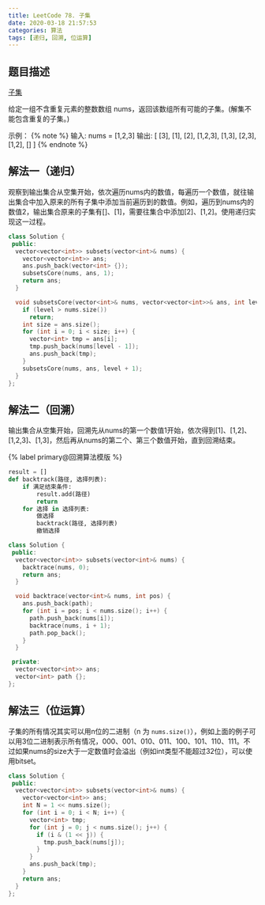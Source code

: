 ```yaml
---
title: LeetCode 78. 子集
date: 2020-03-18 21:57:53
categories: 算法
tags: [递归, 回溯, 位运算]
---
```

## 题目描述

[子集](https://leetcode-cn.com/problems/subsets/)

给定一组不含重复元素的整数数组 nums，返回该数组所有可能的子集。(解集不能包含重复的子集。)

示例：
{% note %}
输入: nums = [1,2,3]
输出:
[
  [3],
  [1],
  [2],
  [1,2,3],
  [1,3],
  [2,3],
  [1,2],
  []
]
{% endnote %}

<!-- more -->
## 解法一（递归）

观察到输出集合从空集开始，依次遍历nums内的数值，每遍历一个数值，就往输出集合中加入原来的所有子集中添加当前遍历到的数值。例如，遍历到nums内的数值2，输出集合原来的子集有[]、[1]，需要往集合中添加[2]、[1,2]。使用递归实现这一过程。

``` C++
class Solution {
 public:
  vector<vector<int>> subsets(vector<int>& nums) {
    vector<vector<int>> ans;
    ans.push_back(vector<int> {});
    subsetsCore(nums, ans, 1);
    return ans;
  }

  void subsetsCore(vector<int>& nums, vector<vector<int>>& ans, int level) {
    if (level > nums.size())
      return;
    int size = ans.size();
    for (int i = 0; i < size; i++) {
      vector<int> tmp = ans[i];
      tmp.push_back(nums[level - 1]);
      ans.push_back(tmp);
    }
    subsetsCore(nums, ans, level + 1);
  }
};
```

## 解法二（回溯）

输出集合从空集开始，回溯先从nums的第一个数值1开始，依次得到[1]、[1,2]、[1,2,3]、[1,3]，然后再从nums的第二个、第三个数值开始，直到回溯结束。

{% label primary@回溯算法模版 %}

``` Python
result = []
def backtrack(路径, 选择列表):
    if 满足结束条件:
        result.add(路径)
        return
    for 选择 in 选择列表:
        做选择
        backtrack(路径, 选择列表)
        撤销选择
```

``` C++
class Solution {
 public:
  vector<vector<int>> subsets(vector<int>& nums) {
    backtrace(nums, 0);
    return ans;
  }

  void backtrace(vector<int>& nums, int pos) {
    ans.push_back(path);
    for (int i = pos; i < nums.size(); i++) {
      path.push_back(nums[i]);
      backtrace(nums, i + 1);
      path.pop_back();
    }
  }

 private:
  vector<vector<int>> ans;
  vector<int> path {};
};
```

## 解法三（位运算）

子集的所有情况其实可以用n位的二进制（n 为 `nums.size()`），例如上面的例子可以用3位二进制表示所有情况，000、001、010、011、100、101、110、111。不过如果nums的size大于一定数值时会溢出（例如int类型不能超过32位），可以使用bitset。

``` C++
class Solution {
 public:
  vector<vector<int>> subsets(vector<int>& nums) {
    vector<vector<int>> ans;
    int N = 1 << nums.size();
    for (int i = 0; i < N; i++) {
      vector<int> tmp;
      for (int j = 0; j < nums.size(); j++) {
        if (i & (1 << j)) {
          tmp.push_back(nums[j]);
        }
      }
      ans.push_back(tmp);
    }
    return ans;
  }
};
```
